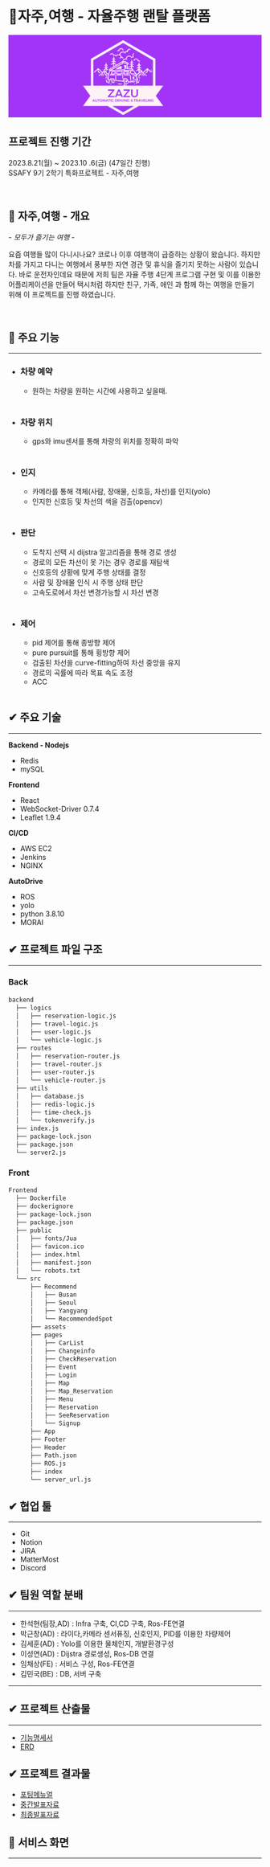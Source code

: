 # 🚗자주,여행 - 자율주행 랜탈 플랫폼

![타이틀이미지](<./exec/image/자주,여행(로고).PNG>)

## 프로젝트 진행 기간

2023.8.21(월) ~ 2023.10 .6(금) (47일간 진행)  
SSAFY 9기 2학기 특화프로젝트 - 자주,여행

</br>

## 🎵 자주,여행 - 개요

_- 모두가 즐기는 여행 -_

요즘 여행들 많이 다니시나요? 코로나 이후 여행객이 급증하는 상황이 왔습니다. 하지만 차를 가지고 다니는 여행에서 풍부한 자연 경관 및 휴식을 즐기지 못하는 사람이 있습니다. 바로 운전자인데요 때문에 저희 팀은 자율 주행 4단계 프로그램 구현 및 이를 이용한 어플리케이션을 만들어 택시처럼 하지만 친구, 가족, 애인 과 함께 하는 여행을 만들기 위해 이 프로젝트를 진행 하였습니다.

</br>

## 🎵 주요 기능

---

- ### 차량 예약
  - 원하는 차량을 원하는 시간에 사용하고 싶을때.
  <br/>

- ### 차량 위치
  - gps와 imu센서를 통해 차량의 위치를 정확히 파악
  <br/>

- ### 인지
  - 카메라를 통해 객체(사람, 장애물, 신호등, 차선)를 인지(yolo)
  - 인지한 신호등 및 차선의 색을 검출(opencv)
  <br/>

- ### 판단
  - 도착지 선택 시 dijstra 알고리즘을 통해 경로 생성
  - 경로의 모든 차선이 못 가는 경우 경로를 재탐색
  - 신호등의 상황에 맞게 주행 상태를 결정
  - 사람 및 장애물 인식 시 주행 상태 판단
  - 고속도로에서 차선 변경가능할 시 차선 변경
  <br/>

- ### 제어
  - pid 제어를 통해 종방향 제어
  - pure pursuit를 통해 횡방향 제어
  - 검출된 차선을 curve-fitting하여 차선 중앙을 유지
  - 경로의 곡률에 따라 목표 속도 조정
  - ACC
  <br/>

## ✔ 주요 기술

---

**Backend - Nodejs**

- Redis
- mySQL

**Frontend**

- React
- WebSocket-Driver 0.7.4
- Leaflet 1.9.4

**CI/CD**

- AWS EC2
- Jenkins
- NGINX

**AutoDrive**

- ROS
- yolo
- python 3.8.10
- MORAI

## ✔ 프로젝트 파일 구조

---

### Back

```
backend
  ├── logics
  │   ├── reservation-logic.js
  │   ├── travel-logic.js
  │   ├── user-logic.js
  │   └── vehicle-logic.js
  ├── routes
  │   ├── reservation-router.js
  │   ├── travel-router.js
  │   ├── user-router.js
  │   └── vehicle-router.js
  ├── utils
  │   ├── database.js
  │   ├── redis-logic.js
  │   ├── time-check.js
  │   └── tokenverify.js
  ├── index.js
  ├── package-lock.json
  ├── package.json
  └── server2.js

```

### Front

```
Frontend
  ├── Dockerfile
  ├── dockerignore
  ├── package-lock.json
  ├── package.json
  ├── public
  │   ├── fonts/Jua
  │   ├── favicon.ico
  │   ├── index.html
  │   ├── manifest.json
  │   └── robots.txt
  └── src
      ├── Recommend
      │   ├── Busan
      │   ├── Seoul
      │   ├── Yangyang
      │   └── RecommendedSpot
      ├── assets
      ├── pages
      │   ├── CarList
      │   ├── Changeinfo
      │   ├── CheckReservation
      │   ├── Event
      │   ├── Login
      │   ├── Map
      │   ├── Map_Reservation
      │   ├── Menu
      │   ├── Reservation
      │   ├── SeeReservation
      │   └── Signup
      ├── App
      ├── Footer
      ├── Header
      ├── Path.json
      ├── ROS.js
      ├── index
      └── server_url.js

```

## ✔ 협업 툴

---

- Git
- Notion
- JIRA
- MatterMost
- Discord

## ✔ 팀원 역할 분배

---

- 한석현(팀장,AD) : Infra 구축, CI,CD 구축, Ros-FE연결
- 박근창(AD) : 라이다,카메라 센서퓨징, 신호인지, PID를 이용한 차량제어
- 김세훈(AD) : Yolo를 이용한 물체인지, 개발환경구성
- 이성연(AD) : Dijstra 경로생성, Ros-DB 연결
- 임채상(FE) : 서비스 구성, Ros-FE연결
- 김민국(BE) : DB, 서버 구축

---

## ✔ 프로젝트 산출물

---

- [기능명세서](./exec/FunctionalSpecification.md)
- [ERD](./exec/ERD.md)

## ✔ 프로젝트 결과물

- [포팅메뉴얼](./exec/C104_포팅_메뉴얼.docx)
- [중간발표자료](./exec/PPT/자주여행_중간발표.pptx)
- [최종발표자료](./exec/PPT/자주여행_최종발표.pptx)

## 🚓 서비스 화면

---
